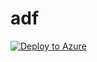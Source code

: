 # adf

[![Deploy to Azure](https://azuredeploy.net/deploybutton.png)](https://azuredeploy.net/?repository=https://raw.githubusercontent.com/rahulunlimited/adflab/master/adf/arm_template.json)
